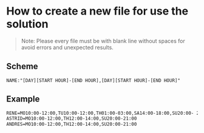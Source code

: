 # How to create a new file for use the solution

> Note: Please every file must be with blank line without spaces for avoid errors and unexpected results.

## Scheme

```text
NAME:"[DAY][START HOUR]-[END HOUR],[DAY][START HOUR]-[END HOUR]"
```

## Example

``` txt
RENE=MO10:00-12:00,TU10:00-12:00,TH01:00-03:00,SA14:00-18:00,SU20:00- 21:00
ASTRID=MO10:00-12:00,TH12:00-14:00,SU20:00-21:00
ANDRES=MO10:00-12:00,TH12:00-14:00,SU20:00-21:00
```
